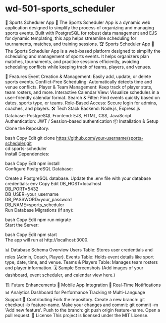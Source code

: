 # wd-501-sports_scheduler
🏀 Sports Scheduler App 📅 The Sports Scheduler App is a dynamic web application designed to simplify the process of organizing and managing sports events. Built with PostgreSQL for robust data management and EJS for dynamic templating, this app helps streamline scheduling for tournaments, matches, and training sessions.
🏆 Sports Scheduler App 📅
The Sports Scheduler App is a web-based platform designed to simplify the scheduling and management of sports events. It helps organizers plan matches, tournaments, and practice sessions efficiently, avoiding scheduling conflicts while keeping track of teams, players, and venues.

🚀 Features
Event Creation & Management: Easily add, update, or delete sports events.
Conflict-Free Scheduling: Automatically detects time and venue conflicts.
Player & Team Management: Keep track of player stats, team rosters, and more.
Interactive Calendar View: Visualize schedules in a user-friendly calendar format.
Search & Filter: Find events quickly based on dates, sports type, or teams.
Role-Based Access: Secure login for admins, coaches, and players.
🛠️ Tech Stack
Backend: Node.js, Express.js
Database: PostgreSQL
Frontend: EJS, HTML, CSS, JavaScript
Authentication: JWT / Session-based authentication
📦 Installation & Setup
Clone the Repository:

bash
Copy
Edit
git clone https://github.com/your-username/sports-scheduler.git  
cd sports-scheduler  
Install Dependencies:

bash
Copy
Edit
npm install  
Configure PostgreSQL Database:

Create a PostgreSQL database.
Update the .env file with your database credentials:
env
Copy
Edit
DB_HOST=localhost  
DB_PORT=5432  
DB_USER=your_username  
DB_PASSWORD=your_password  
DB_NAME=sports_scheduler  
Run Database Migrations (if any):

bash
Copy
Edit
npm run migrate  
Start the Server:

bash
Copy
Edit
npm start  
The app will run at http://localhost:3000.

📊 Database Schema Overview
Users Table: Stores user credentials and roles (Admin, Coach, Player).
Events Table: Holds event details like sport type, date, time, and venue.
Teams & Players Table: Manages team rosters and player information.
🗓️ Sample Screenshots
(Add images of your dashboard, event scheduler, and calendar view here.)

🏗️ Future Enhancements
📱 Mobile App Integration
🔔 Real-Time Notifications
📊 Analytics Dashboard for Performance Tracking
🌐 Multi-Language Support
🤝 Contributing
Fork the repository.
Create a new branch: git checkout -b feature-name.
Make your changes and commit: git commit -m 'Add new feature'.
Push to the branch: git push origin feature-name.
Open a pull request.
📄 License
This project is licensed under the MIT License.



